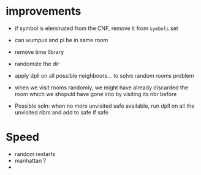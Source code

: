 # improvements
- if symbol is eleminated from the CNF, remove it from `symbols` set
- can wumpus and pi be in same room
- remove time library
- randomize the dir
- apply dpll on all possible neighbours... to solve random rooms problem
- when we visit rooms randomly, we might have already discarded the room which we shopuld have gone into by visiting its nbr before

- Possible soln: when no more unvisited safe available, run dpll on all the unvisited nbrs and add to safe if safe


# Speed
- random restarts
- manhattan ?
- 
